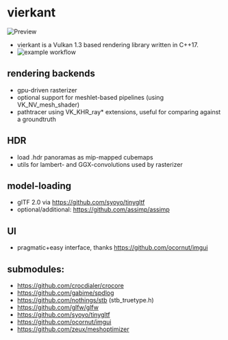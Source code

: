 # vierkant

![Preview](https://crocdialer.com/wp-content/uploads/2022/10/2022-09-30-chessboard.jpg)
- vierkant is a Vulkan 1.3 based rendering library written in C++17.
- ![example workflow](https://github.com/crocdialer/vierkant/actions/workflows/cmake_build.yml/badge.svg)

rendering backends
-
- gpu-driven rasterizer 
- optional support for meshlet-based pipelines (using VK_NV_mesh_shader)
- pathtracer using VK_KHR_ray* extensions, useful for comparing against a groundtruth

HDR
-
- load .hdr panoramas as mip-mapped cubemaps
- utils for lambert- and GGX-convolutions used by rasterizer

model-loading
-
- glTF 2.0 via https://github.com/syoyo/tinygltf
- optional/additional: https://github.com/assimp/assimp

UI
-
- pragmatic+easy interface, thanks https://github.com/ocornut/imgui

submodules:
-
- https://github.com/crocdialer/crocore
- https://github.com/gabime/spdlog
- https://github.com/nothings/stb (stb_truetype.h)
- https://github.com/glfw/glfw
- https://github.com/syoyo/tinygltf
- https://github.com/ocornut/imgui
- https://github.com/zeux/meshoptimizer
